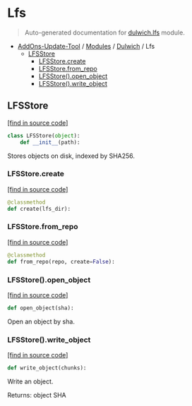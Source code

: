 # Lfs

> Auto-generated documentation for [dulwich.lfs](../../dulwich/lfs.py) module.

- [AddOns-Update-Tool](../README.md#addons-update-tool-index) / [Modules](../MODULES.md#addons-update-tool-modules) / [Dulwich](index.md#dulwich) / Lfs
    - [LFSStore](#lfsstore)
        - [LFSStore.create](#lfsstorecreate)
        - [LFSStore.from_repo](#lfsstorefrom_repo)
        - [LFSStore().open_object](#lfsstoreopen_object)
        - [LFSStore().write_object](#lfsstorewrite_object)

## LFSStore

[[find in source code]](../../dulwich/lfs.py#L26)

```python
class LFSStore(object):
    def __init__(path):
```

Stores objects on disk, indexed by SHA256.

### LFSStore.create

[[find in source code]](../../dulwich/lfs.py#L32)

```python
@classmethod
def create(lfs_dir):
```

### LFSStore.from_repo

[[find in source code]](../../dulwich/lfs.py#L40)

```python
@classmethod
def from_repo(repo, create=False):
```

### LFSStore().open_object

[[find in source code]](../../dulwich/lfs.py#L50)

```python
def open_object(sha):
```

Open an object by sha.

### LFSStore().write_object

[[find in source code]](../../dulwich/lfs.py#L57)

```python
def write_object(chunks):
```

Write an object.

Returns: object SHA
